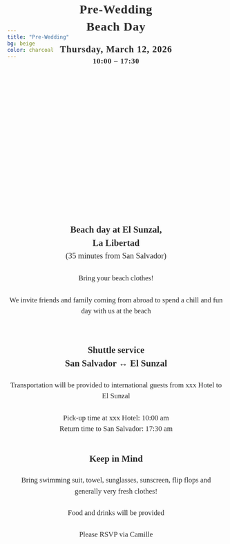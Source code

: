 ```yaml
---
title: "Pre-Wedding"
bg: beige
color: charcoal
---
```

<div id="Pre-Wedding" style="padding-top: 0px; margin-top: -150px;"> <!-- avoid empty space after auto-scrolling -->

<!-- Date & Location -->
<div style="
  text-align: center;
  margin: 0 20px 40px 20px;
  font-family: 'Playfair Display', serif;
  color: #2C2C2C;                          
  letter-spacing: 1px;
  line-height: 1.4;
  text-shadow: 0.5px 0.5px 1px rgba(0,0,0,0.1);
">
  <strong>
    <span style="font-size: 2em;">Pre-Wedding<br>Beach Day</span><br>
    <br>
    <span style="font-size: 1.5em;">Thursday, March 12, 2026</span><br>
    <span style="font-size: 1.2em;">10:00 – 17:30</span>
  </strong>
</div>

<!-- photo of the beach location -->
<div style="
  width: 100%;
  aspect-ratio: 16 / 9;
  background: url('/assets/img/beach_pool.jpg') no-repeat center center;
  background-size: cover;
  border-radius: 8px; /* optional: soften corners */
">
</div>


<!-- text about the beach day -->
<div style="
  color: #2C2C2C;
  font-family: 'Playfair Display', serif;
  line-height: 1.5;
  text-align: center;
  max-width: 700px;
  margin: 40px auto;
">
<!-- intro -->
  <strong>
    <span style="font-size: 1.5em;">Beach day at El Sunzal,<br>La Libertad</span><br>
  </strong>
  <span style="font-size: 1.3em;">(35 minutes from San Salvador)</span>
    <span style="font-size: 1.2em;">
    <br>
    <br>
    Bring your beach clothes!
    <br>
    <br></span>
    <span style="font-size: 1.2em;">We invite friends and family coming from abroad to spend a chill and fun day with us at the beach</span>
    <br>
    <br>
    <br>
    <br>
    <!-- shuttle service info -->
    <strong>
    <span style="font-size: 1.5em;">Shuttle service<br>San Salvador &#8596; El Sunzal</span><br>
    </strong>
    <br>
    <span style="font-size: 1.2em;">Transportation will be provided to international guests from xxx Hotel to El Sunzal
    <br>
    <br>
    Pick-up time at xxx Hotel: 10:00 am
    <br>
    Return time to San Salvador: 17:30 am
    </span>
    <br>
    <br>
    <br>
    <!-- keep in mind -->
    <strong>
    <span style="font-size: 1.5em;">Keep in Mind</span><br>
    </strong>
    <br>
    <span style="font-size: 1.2em;">Bring swimming suit, towel, sunglasses, sunscreen, flip flops and generally very fresh clothes!
    <br>
    <br>
    Food and drinks will be provided
    <br>
    <br>
    Please RSVP via Camille
    </span>
</div>







